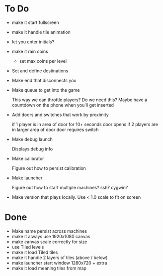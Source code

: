 To Do
=====

*   make it start fullscreen
*   make it handle tile animation

*   let you enter initials?

*   make it rain coins
    *   set max coins per level
*   Set and define destinations
*   Make end that disconnects you
*   Make queue to get into the game

    This way we can throttle players? Do we need this?
    Maybe have a countdown on the phone when you'll get
    inserted

*   Add doors and switches that work by proximity

    if 1 player is in area of door for 10+ seconds door opens
    if 2 players are in larger area of door door requires switch

*   Make debug launch

    Displays debug info

*   Make calibrator

    Figure out how to persist calibration

*   Make launcher

    Figure out how to start multiple machines? ssh? cygwin?

*   Make version that plays locally. Use < 1.0 scale to fit on screen


Done
====

*   Make name persist across machines
*   make it always use 1920x1080 canvas
*   make canvas scale correctly for size
*   use Tiled levels
*   make it load Tiled tiles
*   make it handle 2 layers of tiles (above / below)
*   make launcher start window 1280x720 + extra
*   make it load meaning tiles from map

